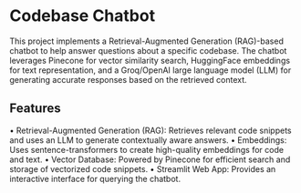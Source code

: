 # Codebase Chatbot
This project implements a Retrieval-Augmented Generation (RAG)-based chatbot to help answer questions about a specific codebase. The chatbot leverages Pinecone for vector similarity search, HuggingFace embeddings for text representation, and a Groq/OpenAI large language model (LLM) for generating accurate responses based on the retrieved context.

## Features
• Retrieval-Augmented Generation (RAG): Retrieves relevant code snippets and uses an LLM to generate contextually aware answers.
• Embeddings: Uses sentence-transformers to create high-quality embeddings for code and text.
• Vector Database: Powered by Pinecone for efficient search and storage of vectorized code snippets.
• Streamlit Web App: Provides an interactive interface for querying the chatbot.


